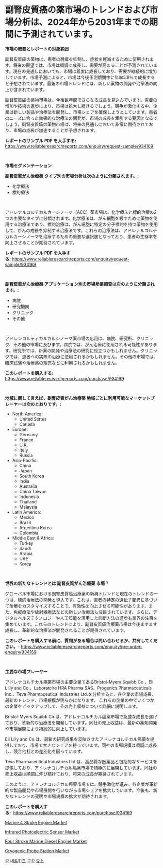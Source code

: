 <p><h1>副腎皮質癌の薬市場のトレンドおよび市場分析は、2024年から2031年までの期間に予測されています。</h1></p><p><strong>市場の概要とレポートの対象範囲</strong></p>
<p><p>副腎皮質癌の薬物は、患者の腫瘍を抑制し、症状を軽減するために使用されます。将来の展望では、市場は順調に成長し、需要が高まることが予測されています。現在の見通しにおいても、市場は着実に成長しており、需要が継続的に増加しています。市場予測によると、市場は今後予測期間中に年率5.9％で成長すると予想されています。最新の市場トレンドには、新しい薬物の開発や治療法の向上が含まれています。</p><p>副腎皮質癌の薬物市場は、今後数年間でさらなる成長を見込んでいます。需要の増加や技術の進歩により、市場は拡大し続けるでしょう。競争が激化する中、企業は新しい製品や治療法を開発し、市場シェアを確保しようとしています。患者のニーズに合った効果的な治療法の開発が、市場の成長を牽引する要因となるでしょう。副腎皮質癌の薬物市場は、将来の見通しにおいて非常に期待されており、市場の成長が加速することが予想されます。</p></p>
<p><strong>レポートのサンプル PDF を入手する:</strong> <a href="https://www.reliableresearchreports.com/enquiry/request-sample/934169">https://www.reliableresearchreports.com/enquiry/request-sample/934169</a></p>
<p>&nbsp;</p>
<p><strong>市場セグメンテーション</strong></p>
<p><strong>副腎皮質がん治療薬 タイプ別の市場分析は次のように分類されます。:</strong></p>
<p><ul><li>化学療法</li><li>標的療法</li></ul></p>
<p>&nbsp;</p>
<p><p>アドレナルコルチカルカーシノーマ（ACC）薬市場は、化学療法と標的治療の2つの主要なタイプに分類されます。化学療法は、がん細胞を殺すために薬物を使用する治療法であり、標的治療は、がん細胞に特定の分子標的を持つ薬物を使用して、がんの成長を抑制する治療法です。これらの治療法は、アドレナルコルチカルカーシノーマを治療するための重要な選択肢となっており、患者の生存率を向上させることが期待されています。</p></p>
<p><strong>レポートのサンプル PDF を入手する:</strong>&nbsp;<a href="https://www.reliableresearchreports.com/enquiry/request-sample/934169">https://www.reliableresearchreports.com/enquiry/request-sample/934169</a></p>
<p>&nbsp;</p>
<p><strong> 副腎皮質がん治療薬 アプリケーション別の市場産業調査は次のように分類されます。:</strong></p>
<p><ul><li>病院</li><li>研究機関</li><li>クリニック</li><li>その他</li></ul></p>
<p>&nbsp;</p>
<p><p>アドレンコルティカルカルシノーマ薬市場の応用は、病院、研究所、クリニック、その他の市場に及びます。病院では、がん治療に使用される可能性があります。研究所では、新薬の開発や治療法の研究に役立つかもしれません。クリニックでは、患者への実際の治療に使用されるかもしれません。その他の市場では、臨床試験や治療薬の販売などに利用されるかもしれません。</p></p>
<p><strong>このレポートを購入する:</strong>&nbsp; <a href="https://www.reliableresearchreports.com/purchase/934169">https://www.reliableresearchreports.com/purchase/934169</a></p>
<p>&nbsp;</p>
<p><strong>地域に関して言えば、副腎皮質がん治療薬 地域ごとに利用可能なマーケットプレーヤーは次のとおりです。:</strong></p>
<p><ul>
    <li>
        North America:
        <ul>
            <li>United States</li>
            <li>Canada</li>
        </ul>
    </li>
    <li>
        Europe:
        <ul>
            <li>Germany</li>
            <li>France</li>
            <li>U.K.</li>
            <li>Italy</li>
            <li>Russia</li>
        </ul>
    </li>
    <li>
        Asia-Pacific:
        <ul>
            <li>China</li>
            <li>Japan</li>
            <li>South Korea</li>
            <li>India</li>
            <li>Australia</li>
            <li>China Taiwan</li>
            <li>Indonesia</li>
            <li>Thailand</li>
            <li>Malaysia</li>
        </ul>
    </li>
    <li>
        Latin America:
        <ul>
            <li>Mexico</li>
            <li>Brazil</li>
            <li>Argentina Korea</li>
            <li>Colombia</li>
        </ul>
    </li>
    <li>
        Middle East & Africa:
        <ul>
            <li>Turkey</li>
            <li>Saudi</li>
            <li>Arabia</li>
            <li>UAE</li>
            <li>Korea</li>
        </ul>
    </li>
    </ul></p>
<p>&nbsp;</p>
<p><strong>世界の新たなトレンドとは 副腎皮質がん治療薬 市場？</strong></p>
<p><p>グローバル市場における副腎皮質癌治療薬の新興トレンドと現在のトレンドの一つは、標的治療法の開発と導入です。これは、患者の特定の遺伝子変異に基づいて治療をカスタマイズすることで、有効性を向上させる可能性があります。また、免疫療法や放射線療法などの新しい治療法も注目されています。さらに、デジタルヘルステクノロジーや人工知能を活用した診断方法の進歩も業界の注目を集めています。これらのトレンドにより、副腎皮質癌治療薬市場は今後ますます成長し、革新的な治療法が開発されることが期待されています。</p></p>
<p><strong>このレポートを購入する前に、質問がある場合は問い合わせるか、共有してください。</strong>- <a href="https://www.reliableresearchreports.com/enquiry/pre-order-enquiry/934169">https://www.reliableresearchreports.com/enquiry/pre-order-enquiry/934169</a></p>
<p>&nbsp;</p>
<p><strong>主要な市場プレーヤー</strong></p>
<p><p>アドレナコルチカル癌薬市場の主要企業であるBristol-Myers Squibb Co.、Eli Lilly and Co.、Laboratoire HRA Pharma SAS、Progenics Pharmaceuticals Inc.、Teva Pharmaceutical Industries Ltd.を分析すると、各企業の市場成長、最新のトレンド、市場規模が明らかになります。 これらの企業の中でいくつかの企業をピックアップして、その売上収益について詳細に説明します。</p><p>Bristol-Myers Squibb Co.は、アドレナコルチカル癌薬市場で急速な成長を遂げており、革新的な治療法を開発しています。同社の売上収益は、最新の薬剤開発や市場展開により持続的に向上しています。</p><p>Eli Lilly and Co.は、最新の研究成果を反映させたアドレナコルチカル癌薬を提供しており、市場で大きなシェアを持っています。同社の市場規模は順調に成長し、競合他社との差別化を図っています。</p><p>Teva Pharmaceutical Industries Ltd.は、高品質な医薬品と包括的なサービスを提供しており、アドレナコルチカル癌薬市場で積極的に展開しています。同社の売上収益は順調に伸び続けており、将来の成長が期待されています。</p><p>このように、アドレナコルチカル癌薬市場では、競争激化が進み、各企業が革新的な製品開発や市場展開を行いながら市場シェアを拡大しています。今後も、新たなトレンドの究明や市場規模の拡大が期待されます。</p></p>
<p><strong>このレポートを購入する:</strong>&nbsp;&nbsp;<a href="https://www.reliableresearchreports.com/purchase/934169">https://www.reliableresearchreports.com/purchase/934169</a></p>
<p><p><a href="https://github.com/jsmusil/Market-Research-Report-List-2/blob/main/marine-4-stroke-engine-market.md">Marine 4 Stroke Engine Market</a></p><p><a href="https://view.publitas.com/reportprime-1/infrared-photoelectric-sensor-market-size-and-growth-market-segmentation-regional-and-country-breakdowns-and-market-trends-for-period-from-2024-2031/">Infrared Photoelectric Sensor Market</a></p><p><a href="https://github.com/bmorecock/Market-Research-Report-List-2/blob/main/four-stroke-marine-diesel-engine-market.md">Four Stroke Marine Diesel Engine Market</a></p><p><a href="https://meowing-lemming-dd3.notion.site/Cryogenic-Probe-Station-Market-Analysis-and-Market-Size-Global-Industry-Overview-Market-Segmentati-3f95b489e46140f7a470d1d876b9ca01">Cryogenic Probe Station Market</a></p><p><a href="https://medium.com/@bentleemidoriestelle7o/%EA%B4%91-%EB%84%A4%ED%8A%B8%EC%9B%8C%ED%81%AC-%EA%B5%AC%EC%84%B1-%EC%9A%94%EC%86%8C-%EC%8B%9C%EC%9E%A5-%EC%9D%B8%EC%82%AC%EC%9D%B4%ED%8A%B8-%EC%8B%9C%EC%9E%A5-%EB%8F%99%ED%96%A5-%EC%84%B1%EC%9E%A5-2024%EB%85%84%EB%B6%80%ED%84%B0-2031%EB%85%84%EA%B9%8C%EC%A7%80-%EC%98%88%EC%B8%A1%EB%90%9C-%EC%84%B1%EC%9E%A5%EB%A5%A0-7fabe877857d">광 네트워크 구성 요소</a></p></p>